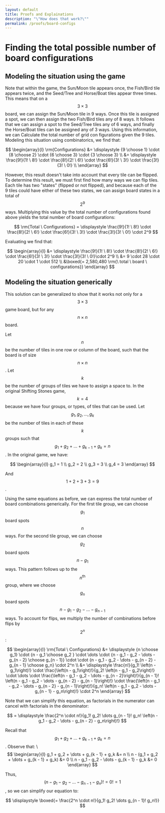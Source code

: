 ```yaml
---
layout: default
title: Proofs and Explainations
description: "\"How does that work?\""
permalink: /proofs/board-configs
---
```


# Finding the total possible number of board configurations

## Modeling the situation using the game

Note that within the game, the Sun/Moon tile appears once, the Fish/Bird tile appears twice, and
the Seed/Tree and Horse/Boat tiles appear three times. This means that on a $$ 3 \times 3 $$ board,
we can assign the Sun/Moon tile in 9 ways. Once this tile is assigned a spot, we can then assign the
two Fish/Bird tiles any of 8 ways. It follows that we can assign a spot to the Seed/Tree tiles any of
6 ways, and finally the Horse/Boat tiles can be assigned any of 3 ways. Using this information, we can
Calculate the total number of grid con figurations given the 9 tiles. Modeling this situation using
combinatorics, we find that:

$$
  \begin{array}{l}
  \rm{Configurations} &= \displaystyle {9 \choose 1} \cdot {8 \choose 2} \cdot {6 \choose 3} \cdot {3 \choose 3} \\
  &= \displaystyle \frac{9!}{1! \ 8!} \cdot \frac{8!}{2! \ 6!} \cdot \frac{6!}{3! \ 3!} \cdot \frac{3!}{3! \ 0!} \\
  \end{array}
$$

However, this result doesn't take into account that every tile can be flipped. To determine this result,
we must first find how many ways we can flip tiles. Each tile has two "states" (flipped or not flipped),
and because each of the 9 tiles could have either of these two states, we can assign board states in a
total of $$ 2^9 $$ ways. Multiplying this value by the total number of configurations found above yields
the total number of board configurations:

$$ \rm{Total \ Configurations} = \displaystyle \frac{9!}{1! \ 8!} \cdot \frac{8!}{2! \ 6!} \cdot \frac{6!}{3! \ 3!} \cdot \frac{3!}{3! \ 0!} \cdot 2^9 $$

Evaluating we find that:

$$
  \begin{array}{l}
  &= \displaystyle \frac{9!}{1! \ 8!} \cdot \frac{8!}{2! \ 6!} \cdot \frac{6!}{3! \ 3!} \cdot \frac{3!}{3! \ 0!}\cdot 2^9 \\
  &= 9 \cdot 28 \cdot 20 \cdot 1 \cdot 512 \\
  &\boxed{= 2,580,480 \rm{\ total \ board \ configurations}}
  \end{array}
$$

## Modeling the situation generically

This solution can be generalized to show that it works not only for a $$ 3 \times 3 $$ game board, but for any
$$ n \times n $$ board.

Let $$ n $$ be the number of tiles in one row or column of the board, such that the board is of size
$$ n \times n $$. Let $$ k $$ be the number of groups of tiles we have to assign a space to. In the
original Shifting Stones game, $$ k = 4 $$ because we have four groups, or types, of tiles that can be
used. Let $$ g_1, g_2, ..., g_k $$ be the number of tiles in each of these $$ k $$ groups such that
$$ g_1 + g_2 + \dots + g_{k - 1} + g_k = n $$. In the original game, we have:

$$
    \begin{array}{l}
    g_1 = 1 \\
    g_2 = 2 \\
    g_3 = 3 \\
    g_4 = 3
    \end{array}
$$

And $$ 1 + 2 + 3 + 3 = 9 $$.

Using the same equations as before, we can express the total number of board combinations generically.
For the first tile group, we can choose $$ g_1 $$ board spots $$ n $$ ways. For the second tile group, we
can choose $$ g_2 $$ board spots $$ n - g_1 $$ ways. This pattern follows up to the $$ n^{\text{th}} $$ group,
where we choose $$ g_n $$ board spots $$ n - g_1 - g_2 - \dots - g_{n - 1} $$ ways. To account for flips,
we multiply the number of combinations before flips by $$ 2^n $$:

$$
  \begin{array}{l}
  \rm{Total \ Configurations} &= \displaystyle {n \choose g_1} \cdot {n - g_1 \choose g_2 } \cdot \dots \cdot {n - g_1 - g_2 - \dots - g_{n - 2} \choose g_{n - 1}} \cdot \cdot {n - g_1 - g_2 - \dots - g_{n - 2} - g_{n - 1} \choose g_n} \cdot 2^n \\
  &= \displaystyle \frac{n!}{g_1! \left(n - g_1\right)!} \cdot \frac{\left(n - g_1\right)!}{g_2! \left(n - g_1 - g_2\right)!} \cdot \dots \cdot \frac{\left(n - g_1 - g_2 - \dots - g_{n - 2}\right)!}{g_{n - 1}! \left(n - g_1 - g_2 - \dots - g_{n - 2} - g_{n - 1}\right)!} \cdot \frac{\left(n - g_1 - g_2 - \dots - g_{n - 2} - g_{n - 1}\right)!}{g_n! \left(n - g_1 - g_2 - \dots - g_{n - 1} - g_n\right)!} \cdot 2^n
  \end{array}
$$

Note that we can simplify this equation, as factorials in the numerator can cancel with factorials in the
denominator:

$$ = \displaystyle \frac{2^n \cdot n!}{g_1! g_2! \dots g_{n - 1}! g_n! \left(n - g_1 - g_2 - \dots - g_{n - 2} - g_n\right)!} $$

Recall that $$ g_1 + g_2 + \dots + g_{k - 1} + g_k = n $$. Observe that: \\
$$
  \begin{array}{l}
  g_1 + g_2 + \dots + g_{k - 1} + g_k &= n \\
  n - (g_1 + g_2 + \dots + g_{k - 1} + g_k) &= 0 \\
  n - g_1 - g_2 - \dots - g_{k - 1} - g_k &= 0
  \end{array}
$$

Thus, $$ \left(n - g_1 - g_2 - \dots - g_{n - 1} - g_n\right)! = 0! = 1 $$, so we can simplify our equation to:

$$ \displaystyle \boxed{= \frac{2^n \cdot n!}{g_1! g_2! \dots g_{n - 1}! g_n!}} $$
